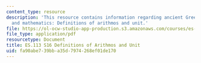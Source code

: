 ```yaml
---
content_type: resource
description: 'This resource contains information regarding ancient Greek philosophy
  and mathematics: Definitions of arithmos and unit.'
file: https://ol-ocw-studio-app-production.s3.amazonaws.com/courses/es-113-ancient-greek-philosophy-and-mathematics-spring-2016/fa90abe739bba35d7974268ef01de170_MITES_113S16_Arithmos.pdf
file_type: application/pdf
resourcetype: Document
title: ES.113 S16 Definitions of Arithmos and Unit
uid: fa90abe7-39bb-a35d-7974-268ef01de170
---
```


